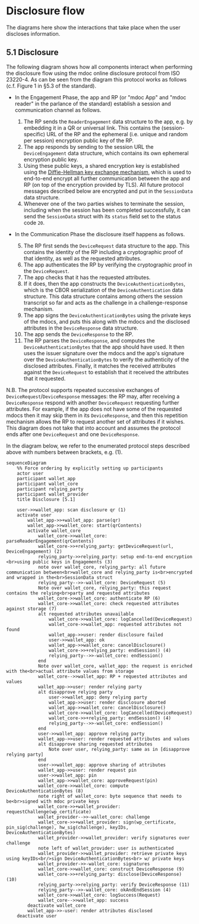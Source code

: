 # Disclosure flow

The diagrams here show the interactions that take place when the user discloses information.

## 5.1 Disclosure

The following diagram shows how all components interact when performing the disclosure flow using the mdoc online disclosure protocol from ISO 23220-4. As can be seen from the diagram this protocol works as follows (c.f. Figure 1 in §5.3 of the standard).

- In the Engagement Phase, the app and RP (or "mdoc App" and "mdoc reader" in the parlance of the standard) establish a session and communication channel as follows.
  1. The RP sends the `ReaderEngagement` data structure to the app, e.g. by embedding it in a QR or universal link. This contains the (session-specific) URL of the RP and the ephemeral (i.e. unique and random per session) encryption public key of the RP.
  2. The app responds by sending to the session URL the `DeviceEngagement` data structure, which contains its own ephemeral encryption public key.
  3. Using these public keys, a shared encryption key is established using the [Diffie-Hellman key exchange mechanism](https://en.wikipedia.org/wiki/Diffie%E2%80%93Hellman_key_exchange), which is used  to end-to-end encrypt all further communication between the app and RP (on top of the encryption provided by TLS). All future protocol messages described below are encrypted and put in the `SessionData` data structure.
  4. Whenever one of the two parties wishes to terminate the session, including when the session has been completed successfully, it can send the `SessionData` struct with its `status` field set to the status code `20`.

- In the Communication Phase the disclosure itself happens as follows.

  5. The RP first sends the `DeviceRequest` data structure to the app. This contains the identity of the RP including a cryptographic proof of that identity, as well as the requested attributes.
  6. The app authenticates the RP by verifying the cryptographic proof in the `DeviceRequest`.
  7. The app checks that it has the requested attributes.
  8. If it does, then the app constructs the `DeviceAuthenticationBytes`, which is the CBOR serialization of the `DeviceAuthentication` data structure. This data structure contains among others the session transcript so far and acts as the challenge in a challenge-response mechanism.
  9. The app signs the `DeviceAuthenticationBytes` using the private keys of the mdocs, and puts this along with the mdocs and the disclosed attributes in the `DeviceResponse` data structure.
  10. The app sends the `DeviceResponse` to the RP.
  11. The RP parses the `DeviceResponse`, and computes the `DeviceAuthenticationBytes` that the app should have used. It then uses the issuer signature over the mdocs and the app's signature over the `DeviceAuthenticationBytes` to verify the authenticity of the disclosed attributes. Finally, it matches the received attributes against the `DeviceRequest` to establish that it received the attributes that it requested.

N.B. The protocol supports repeated successive exchanges of `DeviceRequest`/`DeviceResponse` messages: the RP may, after receiving a `DeviceResponse` respond with another `DeviceRequest` requesting further attributes. For example, if the app does not have some of the requested mdocs then it may skip them in its `DeviceResponse`, and then this repetition mechanism allows the RP to request another set of attributes if it wishes. This diagram does not take that into account and assumes the protocol ends after one `DeviceRequest` and one `DeviceResponse`.

In the diagram below, we refer to the enumerated protocol steps described above with numbers between brackets, e.g. (1).

```mermaid
sequenceDiagram
    %% Force ordering by explicitly setting up participants
    actor user
    participant wallet_app
    participant wallet_core
    participant relying_party
    participant wallet_provider
    title Disclosure [5.1]

    user->>wallet_app: scan disclosure qr (1)
    activate user
        wallet_app->>+wallet_app: parse(qr)
        wallet_app->>wallet_core: start(qrContents)
        activate wallet_core
            wallet_core->>wallet_core: parseReaderEngagement(qrContents)
            wallet_core->>+relying_party: getDeviceRequest(url, DeviceEngagement) (2)
            relying_party->>relying_party: setup end-to-end encryption <br>using public keys in Engagements (3)
            note over wallet_core, relying_party: all future communication between<br>wallet_core and relying_party is<br>encrypted and wrapped in the<br>SessionData struct
            relying_party-->>-wallet_core: DeviceRequest (5)
            Note over wallet_core, relying_party: this request contains the relying<br>party and requested attributes
            wallet_core->>wallet_core: authenticate RP (6)
            wallet_core->>wallet_core: check requested attributes against storage (7)
            alt requested attributes unavailable
                wallet_core->>wallet_core: logCancelled(DeviceRequest)
                wallet_core->>wallet_app: requested attributes not found
                wallet_app->>user: render disclosure failed
                user->>wallet_app: ok
                wallet_app->>wallet_core: cancelDisclosure()
                wallet_core->>+relying_party: endSession() (4)
                relying_party-->>-wallet_core: endSession()
            end
            Note over wallet_core, wallet_app: the request is enriched with the<br>actual attribute values from storage
            wallet_core-->>wallet_app: RP + requested attributes and values
            wallet_app->>user: render relying party
            alt disapprove relying party
                user->>wallet_app: deny relying party
                wallet_app->>user: render disclosure aborted
                wallet_app->>wallet_core: cancelDisclosure()
                wallet_core->>wallet_core: logCancelled(DeviceRequest)
                wallet_core->>+relying_party: endSession() (4)
                relying_party-->>-wallet_core: endSession()
            end
            user->>wallet_app: approve relying party
            wallet_app->>user: render requested attributes and values
            alt disapprove sharing requested attributes
                Note over user, relying_party: same as in [disapprove relying party]
            end
            user->>wallet_app: approve sharing of attributes
            wallet_app->>user: render request pin
            user->>wallet_app: pin
            wallet_app->>wallet_core: approveRequest(pin)
            wallet_core->>wallet_core: compute DeviceAuthenticationBytes (8)
            note right of wallet_core: byte sequence that needs to be<br>signed with mdoc private keys
            wallet_core->>+wallet_provider: requestChallenge(wp_certificate)
            wallet_provider-->>-wallet_core: challenge
            wallet_core->>+wallet_provider: sign(wp_certificate, pin_sig(challenge), hw_sig(challenge), keyIDs, DeviceAuthenticationBytes)
            wallet_provider->>wallet_provider: verify signatures over challenge
            note left of wallet_provider: user is authenticated
            wallet_provider->>wallet_provider: retrieve private keys using keyIDs<br/>sign DeviceAuthenticationBytes<br> w/ private keys
            wallet_provider->>-wallet_core: signatures
            wallet_core->>wallet_core: construct DeviceResponse (9)
            wallet_core->>+relying_party: disclose(DeviceResponse) (10)
            relying_party->>relying_party: verify DeviceResponse (11)
            relying_party-->>-wallet_core: okAndEndSession (4)
            wallet_core->>wallet_core: logSuccess(Request)
            wallet_core-->>wallet_app: success
        deactivate wallet_core
        wallet_app->>-user: render attributes disclosed
    deactivate user
```
